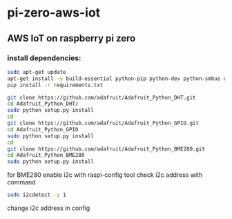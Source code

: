 # pi-zero-aws-iot
## AWS IoT on raspberry pi zero

### install dependencies:
```bash
sudo apt-get update
apt-get install -y build-essential python-pip python-dev python-smbus git
pip install -r requirements.txt 

git clone https://github.com/adafruit/Adafruit_Python_DHT.git
cd Adafruit_Python_DHT/
sudo python setup.py install
cd
git clone https://github.com/adafruit/Adafruit_Python_GPIO.git
cd Adafruit_Python_GPIO
sudo python setup.py install
cd
git clone https://github.com/adafruit/Adafruit_Python_BME280.git
cd Adafruit_Python_BME280
sudo python setup.py install
```

for BME280 enable i2c with raspi-config tool
check i2c address with command
```bash
sudo i2cdetect -y 1
```
change i2c address in config
